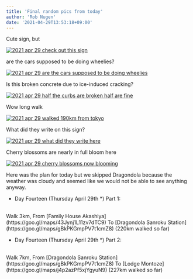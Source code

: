 ```yaml
---
title: 'Final random pics from today'
author: 'Rob Nugen'
date: '2021-04-29T13:53:18+09:00'
---
```



Cute sign, but

[![2021 apr 29 check out this sign](//b.robnugen.com/quests/walk-to-niigata/2021/en_route/day-14/thumbs/2021_apr_29_check_out_this_sign.jpeg)](//b.robnugen.com/quests/walk-to-niigata/2021/en_route/day-14/2021_apr_29_check_out_this_sign.jpeg)

are the cars supposed to be doing wheelies?

[![2021 apr 29 are the cars supposed to be doing wheelies](//b.robnugen.com/quests/walk-to-niigata/2021/en_route/day-14/thumbs/2021_apr_29_are_the_cars_supposed_to_be_doing_wheelies.jpeg)](//b.robnugen.com/quests/walk-to-niigata/2021/en_route/day-14/2021_apr_29_are_the_cars_supposed_to_be_doing_wheelies.jpeg)

Is this broken concrete due to ice-induced cracking?

[![2021 apr 29 half the curbs are broken half are fine](//b.robnugen.com/quests/walk-to-niigata/2021/en_route/day-14/thumbs/2021_apr_29_half_the_curbs_are_broken_half_are_fine.jpeg)](//b.robnugen.com/quests/walk-to-niigata/2021/en_route/day-14/2021_apr_29_half_the_curbs_are_broken_half_are_fine.jpeg)

Wow long walk

[![2021 apr 29 walked 190km from tokyo](//b.robnugen.com/quests/walk-to-niigata/2021/en_route/day-14/thumbs/2021_apr_29_walked_190km_from_tokyo.jpeg)](//b.robnugen.com/quests/walk-to-niigata/2021/en_route/day-14/2021_apr_29_walked_190km_from_tokyo.jpeg)

What did they write on this sign?

[![2021 apr 29 what did they write here](//b.robnugen.com/quests/walk-to-niigata/2021/en_route/day-14/thumbs/2021_apr_29_what_did_they_write_here.jpeg)](//b.robnugen.com/quests/walk-to-niigata/2021/en_route/day-14/2021_apr_29_what_did_they_write_here.jpeg)

Cherry blossoms are nearly in full bloom here

[![2021 apr 29 cherry blossoms now blooming](//b.robnugen.com/quests/walk-to-niigata/2021/en_route/day-14/thumbs/2021_apr_29_cherry_blossoms_now_blooming.jpeg)](//b.robnugen.com/quests/walk-to-niigata/2021/en_route/day-14/2021_apr_29_cherry_blossoms_now_blooming.jpeg)


Here was the plan for today but we skipped Dragondola because the weather was cloudy and seemed like we would not be able to see anything anyway.

<div class="walk-segment">

* Day <span class="day_source">Fourteen</span>
(<span class="day_date">Thursday April 29th</span> *)
Part 1:
<br>
Walk <span class="km_source">3</span>km,
From [Family House Akashiya](https://goo.gl/maps/43Jynj1L11zv7dTC9)
To [Dragondola Sanroku Station](https://goo.gl/maps/gBkPKGmpPV7t1cmZ8)
(<span class="km_total">220</span>km walked so far)

* Day <span class="day_source">Fourteen</span>
(<span class="day_date">Thursday April 29th</span> *)
Part 2:
<br>
Walk <span class="km_source">7</span>km,
From [Dragondola Sanroku Station](https://goo.gl/maps/gBkPKGmpPV7t1cmZ8)
To [Lodge Montoze](https://goo.gl/maps/j4p2azPf5xjYgyuN9)
(<span class="km_total">227</span>km walked so far)

</div>
